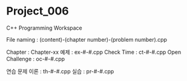 # Project_006
C++ Programming Workspace

File naming : (content)-(chapter number)-(problem number).cpp

Chapter : Chapter-xx
예제 : ex-#-#.cpp
Check Time : ct-#-#.cpp
Open Challenge : oc-#-#.cpp

연습 문제
이론 : th-#-#.cpp
실습 : pr-#-#.cpp